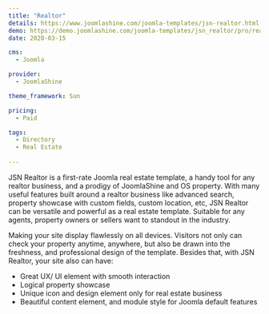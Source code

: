 ```yaml
---
title: "Realtor"
details: https://www.joomlashine.com/joomla-templates/jsn-realtor.html
demo: https://demo.joomlashine.com/joomla-templates/jsn_realtor/pro/realtor/
date: 2020-03-15

cms: 
  - Joomla

provider: 
  - JoomlaShine

theme_framework: Sun

pricing:
  - Paid

tags:
  - Directory
  - Real Estate
  
---
```


JSN Realtor is a first-rate Joomla real estate template, a handy tool for any realtor business, and a prodigy of JoomlaShine and OS property. With many useful features built around a realtor business like advanced search, property showcase with custom fields, custom location, etc, JSN Realtor can be versatile and powerful as a real estate template. Suitable for any agents, property owners or sellers want to standout in the industry.

Making your site display flawlessly on all devices. Visitors not only can check your property anytime, anywhere, but also be drawn into the freshness, and professional design of the template. Besides that, with JSN Realtor, your site also can have:

* Great UX/ UI element with smooth interaction
* Logical property showcase
* Unique icon and design element only for real estate business
* Beautiful content element, and module style for Joomla default features

